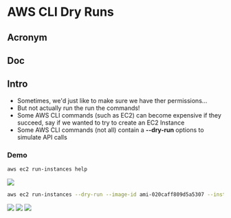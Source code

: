 # AWS CLI Dry Runs

## Acronym

## Doc

## Intro
* Sometimes, we'd just like to make sure we have ther permissions...
* But not actually run the run the commands!
* Some AWS CLI commands (such as EC2) can become expensive if they succeed, say if we wanted to try to create an EC2 Instance
* Some AWS CLI commands (not all) contain a **--dry-run** options to simulate API calls

### Demo
````bash
aws ec2 run-instances help
````
[<img src="https://i.imgur.com/ICKGmgP.png">](https://i.imgur.com/ICKGmgP.png)

````bash
aws ec2 run-instances --dry-run --image-id ami-020caff809d5a5307 --instance-type t2.micro
````
[<img src="https://i.imgur.com/shhd4w5.png">](https://i.imgur.com/shhd4w5.png)
[<img src="https://i.imgur.com/ppXqI50.png">](https://i.imgur.com/ppXqI50.png)
[<img src="https://i.imgur.com/au3lwIT.png">](https://i.imgur.com/au3lwIT.png)
